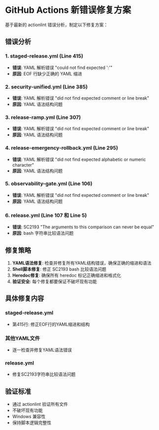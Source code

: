 # GitHub Actions 新错误修复方案

基于最新的 actionlint 错误分析，制定以下修复方案：

## 错误分析

### 1. staged-release.yml (Line 415)

- **错误**: YAML 解析错误 "could not find expected ':'"
- **原因**: EOF 行缺少正确的 YAML 缩进

### 2. security-unified.yml (Line 385)

- **错误**: YAML 解析错误 "did not find expected comment or line break"
- **原因**: YAML 语法结构问题

### 3. release-ramp.yml (Line 307)

- **错误**: YAML 解析错误 "did not find expected comment or line break"
- **原因**: YAML 语法结构问题

### 4. release-emergency-rollback.yml (Line 295)

- **错误**: YAML 解析错误 "did not find expected alphabetic or numeric character"
- **原因**: YAML 语法结构问题

### 5. observability-gate.yml (Line 106)

- **错误**: YAML 解析错误 "did not find expected comment or line break"
- **原因**: YAML 语法结构问题

### 6. release.yml (Line 107 和 Line 5)

- **错误**: SC2193 "The arguments to this comparison can never be equal"
- **原因**: bash 字符串比较语法问题

## 修复策略

1. **YAML语法修复**: 检查并修复所有YAML结构错误，确保正确的缩进和语法
2. **Shell脚本修复**: 修正 SC2193 bash 比较语法问题
3. **Heredoc修复**: 确保所有 heredoc 标记正确缩进和格式化
4. **验证安全**: 每个修复都要保证不破坏现有功能

## 具体修复内容

### staged-release.yml

- 第415行: 修正EOF行的YAML缩进和结构

### 其他YAML文件

- 逐一检查并修复YAML语法错误

### release.yml

- 修复SC2193字符串比较语法问题

## 验证标准

- 通过 actionlint 验证所有文件
- 不破坏现有功能
- Windows 兼容性
- 保持脚本逻辑完整性
